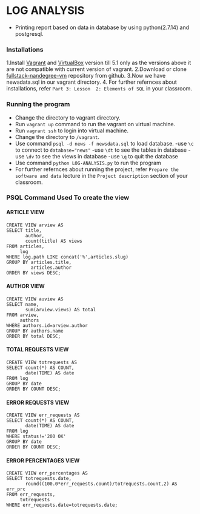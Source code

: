 # LOG ANALYSIS

* Printing report based on data in database by using python(2.7.14) and postgresql.

### Installations

1.Install [Vagrant](https://www.vagrantup.com/) and [VirtualBox](https://www.virtualbox.org/) version till 5.1 only as the versions above it are not compatible with current version of vagrant.
2.Download or clone [fullstack-nandegree-vm](https://github.com/udacity/fullstack-nanodegree-vm) repository from github.
3.Now we have newsdata.sql in our vagrant directory.
4. For further refernces about installations, refer `Part 3: Lesson  2: Elements of SQL` in your classroom.

### Running the program
* Change the directory to vagrant directory.
* Run `vagrant up` command to run the vagrant on virtual machine.
* Run `vagrant ssh` to login into virtual machine.
* Change the directory to `/vagrant`.
* Use command `psql -d news -f newsdata.sql` to load database.
    -use `\c` to connect to `database="news"`
    -use `\dt` to see the tables in database
    -use `\dv` to see the views in database
    -use `\q` to quit the database
* Use command `python LOG-ANALYSIS.py` to run the program
* For further refernces about running the project, refer `Prepare the software and data` lecture in the `Project description` section of your classroom.

### PSQL Command Used To create the view

#### ARTICLE VIEW

```
CREATE VIEW arview AS
SELECT title,
       author,
       count(title) AS views
FROM articles,
     log
WHERE log.path LIKE concat('%',articles.slug)
GROUP BY articles.title,
         articles.author
ORDER BY views DESC;
```

#### AUTHOR VIEW

```
CREATE VIEW auview AS
SELECT name,
       sum(arview.views) AS total
FROM arview,
     authors
WHERE authors.id=arview.author
GROUP BY authors.name
ORDER BY total DESC;
```

#### TOTAL REQUESTS VIEW

```
CREATE VIEW totrequests AS
SELECT count(*) AS COUNT,
       date(TIME) AS date
FROM log
GROUP BY date
ORDER BY COUNT DESC;
```

#### ERROR REQUESTS VIEW

```
CREATE VIEW err_requests AS
SELECT count(*) AS COUNT,
       date(TIME) AS date
FROM log
WHERE status!='200 OK'
GROUP BY date
ORDER BY COUNT DESC;
```

#### ERROR PERCENTAGES VIEW
```
CREATE VIEW err_percentages AS
SELECT totrequests.date,
       round((100.0*err_requests.count)/totrequests.count,2) AS err_prc
FROM err_requests,
     totrequests
WHERE err_requests.date=totrequests.date;
```	